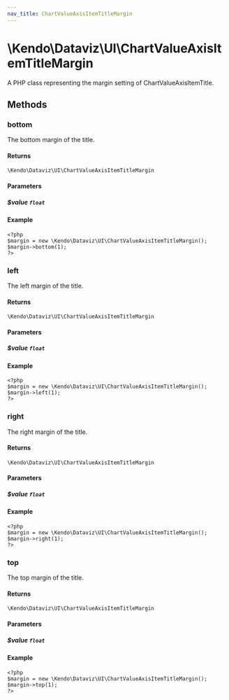 ```yaml
---
nav_title: ChartValueAxisItemTitleMargin
---
```


# \Kendo\Dataviz\UI\ChartValueAxisItemTitleMargin

A PHP class representing the margin setting of ChartValueAxisItemTitle.


## Methods

### bottom
The bottom margin of the title.

#### Returns
`\Kendo\Dataviz\UI\ChartValueAxisItemTitleMargin`

#### Parameters

##### $value `float`



#### Example 
    <?php
    $margin = new \Kendo\Dataviz\UI\ChartValueAxisItemTitleMargin();
    $margin->bottom(1);
    ?>

### left
The left margin of the title.

#### Returns
`\Kendo\Dataviz\UI\ChartValueAxisItemTitleMargin`

#### Parameters

##### $value `float`



#### Example 
    <?php
    $margin = new \Kendo\Dataviz\UI\ChartValueAxisItemTitleMargin();
    $margin->left(1);
    ?>

### right
The right margin of the title.

#### Returns
`\Kendo\Dataviz\UI\ChartValueAxisItemTitleMargin`

#### Parameters

##### $value `float`



#### Example 
    <?php
    $margin = new \Kendo\Dataviz\UI\ChartValueAxisItemTitleMargin();
    $margin->right(1);
    ?>

### top
The top margin of the title.

#### Returns
`\Kendo\Dataviz\UI\ChartValueAxisItemTitleMargin`

#### Parameters

##### $value `float`



#### Example 
    <?php
    $margin = new \Kendo\Dataviz\UI\ChartValueAxisItemTitleMargin();
    $margin->top(1);
    ?>


